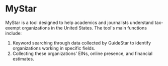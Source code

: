 # MyStar

MyStar is a tool designed to help academics and journalists understand tax-exempt organizations in the United States. The tool's main functions include:
1. Keyword searching through data collected by GuideStar to identify organizations working in specific fields.
2. Collecting these organizations' EINs, online presence, and financial estimates.